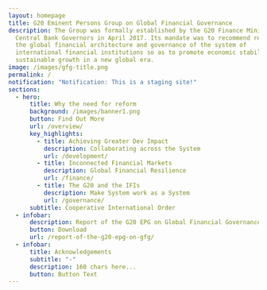```yaml
---
layout: homepage
title: G20 Eminent Persons Group on Global Financial Governance
description: The Group was formally established by the G20 Finance Ministers and
  Central Bank Governors in April 2017. Its mandate was to recommend reforms to
  the global financial architecture and governance of the system of
  international financial institutions so as to promote economic stability and
  sustainable growth in a new global era.
image: /images/gfg-title.png
permalink: /
notification: "Notification: This is a staging site!"
sections:
  - hero:
      title: Why the need for reform
      background: /images/banner1.png
      button: Find Out More
      url: /overview/
      key_highlights:
        - title: Achieving Greater Dev Impact
          description: Collaborating across the System
          url: /development/
        - title: Inconnected Financial Markets
          description: Global Financial Resilience
          url: /finance/
        - title: The G20 and the IFIs
          description: Make System work as a System
          url: /governance/
      subtitle: Cooperative International Order
  - infobar:
      description: Report of the G20 EPG on Global Financial Governance
      button: Download
      url: /report-of-the-g20-epg-on-gfg/
  - infobar:
      title: Acknowledgements
      subtitle: "-"
      description: 160 chars here...
      button: Button Text
---
```

